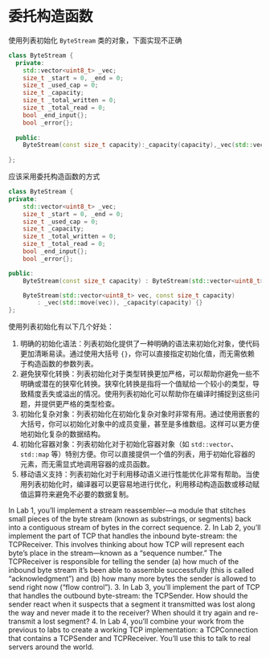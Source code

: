 # 委托构造函数

使用列表初始化 `ByteStream` 类的对象，下面实现不正确

```c++
class ByteStream {
  private:
    std::vector<uint8_t> _vec;
    size_t _start = 0, _end = 0;
    size_t _used_cap = 0;
    size_t _capacity;
    size_t _total_written = 0;
    size_t _total_read = 0;
    bool _end_input{};
    bool _error{};
    
  public:
    ByteStream(const size_t capacity):_capacity(capacity),_vec(std::vector<uint8_t>(capacity)) {}
    
};
```

应该采用委托构造函数的方式

```c++
class ByteStream {
private:
    std::vector<uint8_t> _vec;
    size_t _start = 0, _end = 0;
    size_t _used_cap = 0;
    size_t _capacity;
    size_t _total_written = 0;
    size_t _total_read = 0;
    bool _end_input{};
    bool _error{};

public:
    ByteStream(const size_t capacity) : ByteStream(std::vector<uint8_t>(capacity), capacity) {}

    ByteStream(std::vector<uint8_t> vec, const size_t capacity)
        : _vec(std::move(vec)), _capacity(capacity) {}
};
```

使用列表初始化有以下几个好处：

1. 明确的初始化语法：列表初始化提供了一种明确的语法来初始化对象，使代码更加清晰易读。通过使用大括号 `{}`，你可以直接指定初始化值，而无需依赖于构造函数的参数列表。
2. 避免狭窄化转换：列表初始化对于类型转换更加严格，可以帮助你避免一些不明确或潜在的狭窄化转换。狭窄化转换是指将一个值赋给一个较小的类型，导致精度丢失或溢出的情况。使用列表初始化可以帮助你在编译时捕捉到这些问题，并提供更严格的类型检查。
3. 初始化复杂对象：列表初始化在初始化复杂对象时非常有用。通过使用嵌套的大括号，你可以初始化对象中的成员变量，甚至是多维数组。这样可以更方便地初始化复杂的数据结构。
4. 初始化容器对象：列表初始化对于初始化容器对象（如 `std::vector`、`std::map` 等）特别方便。你可以直接提供一个值的列表，用于初始化容器的元素，而无需显式地调用容器的成员函数。
5. 移动语义支持：列表初始化对于利用移动语义进行性能优化非常有帮助。当使用列表初始化时，编译器可以更容易地进行优化，利用移动构造函数或移动赋值运算符来避免不必要的数据复制。





In Lab 1, you’ll implement a stream reassembler—a module that stitches small pieces
of the byte stream (known as substrings, or segments) back into a contiguous stream
of bytes in the correct sequence.
2. In Lab 2, you’ll implement the part of TCP that handles the inbound byte-stream: the
TCPReceiver. This involves thinking about how TCP will represent each byte’s place
in the stream—known as a “sequence number.” The TCPReceiver is responsible for
telling the sender (a) how much of the inbound byte stream it’s been able to assemble
successfully (this is called “acknowledgment”) and (b) how many more bytes the sender
is allowed to send right now (“flow control”).
3. In Lab 3, you’ll implement the part of TCP that handles the outbound byte-stream: the
TCPSender. How should the sender react when it suspects that a segment it transmitted
was lost along the way and never made it to the receiver? When should it try again
and re-transmit a lost segment?
4. In Lab 4, you’ll combine your work from the previous to labs to create a working
TCP implementation: a TCPConnection that contains a TCPSender and TCPReceiver.
You’ll use this to talk to real servers around the world.
